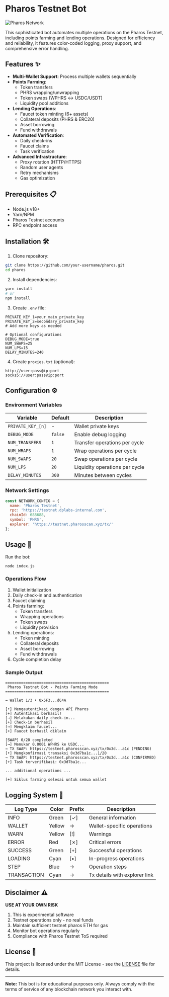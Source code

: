 # Pharos Testnet Bot

![Pharos Network](https://cdn.prod.website-files.com/67dcd1631de3a405ce797877/681b3e1c10442d4b915b7896_AD_4nXdTwAajVLXzZ5693lMIi7OXfUISTpHQAmkCxUJcSS_KIYsPesywLhcbJzdA4HSKFjkTHg9KnPGEkou9Cf1BIx5d0oSRLH5pmJ1_yEJTyWmMeC-C88NrLDKQCNP-Zfkq_byUUHApCA.png)

This sophisticated bot automates multiple operations on the Pharos Testnet, including points farming and lending operations. Designed for efficiency and reliability, it features color-coded logging, proxy support, and comprehensive error handling.

## Features ✨

- **Multi-Wallet Support**: Process multiple wallets sequentially
- **Points Farming**:
  - Token transfers
  - PHRS wrapping/unwrapping
  - Token swaps (WPHRS ↔ USDC/USDT)
  - Liquidity pool additions
- **Lending Operations**:
  - Faucet token minting (6+ assets)
  - Collateral deposits (PHRS & ERC20)
  - Asset borrowing
  - Fund withdrawals
- **Automated Verification**:
  - Daily check-ins
  - Faucet claims
  - Task verification
- **Advanced Infrastructure**:
  - Proxy rotation (HTTP/HTTPS)
  - Random user agents
  - Retry mechanisms
  - Gas optimization

## Prerequisites 📋

- Node.js v18+
- Yarn/NPM
- Pharos Testnet accounts
- RPC endpoint access

## Installation 🛠️

1. Clone repository:
```bash
git clone https://github.com/your-username/pharos.git
cd pharos
```

2. Install dependencies:
```bash
yarn install
# or
npm install
```

3. Create `.env` file:
```env
PRIVATE_KEY_1=your_main_private_key
PRIVATE_KEY_2=secondary_private_key
# Add more keys as needed

# Optional configurations
DEBUG_MODE=true
NUM_SWAPS=25
NUM_LPS=15
DELAY_MINUTES=240
```

4. Create `proxies.txt` (optional):
```text
http://user:pass@ip:port
socks5://user:pass@ip:port
```

## Configuration ⚙️

### Environment Variables
| Variable | Default | Description |
|----------|---------|-------------|
| `PRIVATE_KEY_[n]` | - | Wallet private keys |
| `DEBUG_MODE` | `false` | Enable debug logging |
| `NUM_TRANSFERS` | `1` | Transfer operations per cycle |
| `NUM_WRAPS` | `1` | Wrap operations per cycle |
| `NUM_SWAPS` | `20` | Swap operations per cycle |
| `NUM_LPS` | `20` | Liquidity operations per cycle |
| `DELAY_MINUTES` | `300` | Minutes between cycles |

### Network Settings
```javascript
const NETWORK_CONFIG = {
  name: 'Pharos Testnet',
  rpc: 'https://testnet.dplabs-internal.com',
  chainId: 688688,
  symbol: 'PHRS',
  explorer: 'https://testnet.pharosscan.xyz/tx/'
};
```

## Usage 🚀

Run the bot:
```bash
node index.js
```

### Operations Flow
1. Wallet initialization
2. Daily check-in and authentication
3. Faucet claiming
4. Points farming:
   - Token transfers
   - Wrapping operations
   - Token swaps
   - Liquidity provision
5. Lending operations:
   - Token minting
   - Collateral deposits
   - Asset borrowing
   - Fund withdrawals
6. Cycle completion delay

### Sample Output
```
==============================================
 Pharos Testnet Bot - Points Farming Mode
==============================================

→ Wallet 1/3 • 0x5F3...dC4A

[•] Mengautentikasi dengan API Pharos
[+] Autentikasi berhasil!
[→] Melakukan daily check-in...
[+] Check-in berhasil
[→] Mengklaim faucet...
[+] Faucet berhasil diklaim

[SWAP] 0/20 completed
[→] Menukar 0.0001 WPHRS ke USDC...
→ TX SWAP: https://testnet.pharosscan.xyz/tx/0x3d...a1c (PENDING)
[•] Mengkonfirmasi transaksi 0x3d7ba1c...1/20
→ TX SWAP: https://testnet.pharosscan.xyz/tx/0x3d...a1c (CONFIRMED)
[+] Task terverifikasi: 0x3d7ba1c...

... additional operations ...

[+] Siklus farming selesai untuk semua wallet
```

## Logging System 📝

| Log Type | Color | Prefix | Description |
|----------|-------|--------|-------------|
| INFO | Green | [✓] | General information |
| WALLET | Yellow | → | Wallet-specific operations |
| WARN | Yellow | [!] | Warnings |
| ERROR | Red | [✗] | Critical errors |
| SUCCESS | Green | [+] | Successful operations |
| LOADING | Cyan | [•] | In-progress operations |
| STEP | Blue | → | Operation steps |
| TRANSACTION | Cyan | → | Tx details with explorer link |

## Disclaimer ⚠️

**USE AT YOUR OWN RISK**

1. This is experimental software
2. Testnet operations only - no real funds
3. Maintain sufficient testnet pharos ETH for gas
4. Monitor bot operations regularly
5. Compliance with Pharos Testnet ToS required

## License 📄
This project is licensed under the MIT License - see the [LICENSE](LICENSE) file for details.

---
**Note:** This bot is for educational purposes only. Always comply with the terms of service of any blockchain network you interact with.

